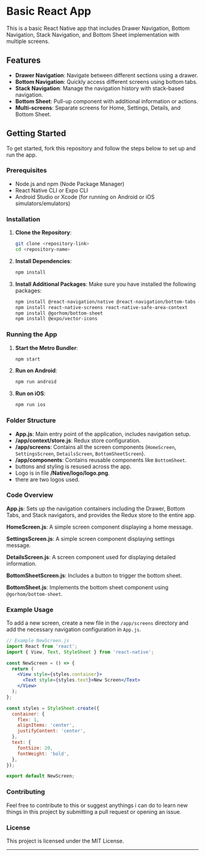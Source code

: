 # Basic React App

This is a basic React Native app that includes Drawer Navigation, Bottom Navigation, Stack Navigation, and Bottom Sheet implementation with multiple screens.

## Features

- **Drawer Navigation**: Navigate between different sections using a drawer.
- **Bottom Navigation**: Quickly access different screens using bottom tabs.
- **Stack Navigation**: Manage the navigation history with stack-based navigation.
- **Bottom Sheet**: Pull-up component with additional information or actions.
- **Multi-screens**: Separate screens for Home, Settings, Details, and Bottom Sheet.

## Getting Started

To get started, fork this repository and follow the steps below to set up and run the app.

### Prerequisites

- Node.js and npm (Node Package Manager)
- React Native CLI or Expo CLI
- Android Studio or Xcode (for running on Android or iOS simulators/emulators)

### Installation

1. **Clone the Repository**:
   ```sh
   git clone <repository-link>
   cd <repository-name>
   ```

2. **Install Dependencies**:
   ```sh
   npm install
   ```

3. **Install Additional Packages**:
   Make sure you have installed the following packages:
   ```sh
   npm install @react-navigation/native @react-navigation/bottom-tabs @react-navigation/stack @react-navigation/drawer
   npm install react-native-screens react-native-safe-area-context
   npm install @gorhom/bottom-sheet
   npm install @expo/vector-icons
   ```

### Running the App

1. **Start the Metro Bundler**:
   ```sh
   npm start
   ```

2. **Run on Android**:
   ```sh
   npm run android
   ```

3. **Run on iOS**:
   ```sh
   npm run ios
   ```

### Folder Structure

- **App.js**: Main entry point of the application, includes navigation setup.
- **/app/context/store.js**: Redux store configuration.
- **/app/screens**: Contains all the screen components (`HomeScreen`, `SettingsScreen`, `DetailsScreen`, `BottomSheetScreen`).
- **/app/components**: Contains reusable components like `BottomSheet`.
- buttons and styling is resused across the app.
- Logo is in file **/Native/logo/logo.png**.
- there are two logos used.

### Code Overview

**App.js**:
Sets up the navigation containers including the Drawer, Bottom Tabs, and Stack navigators, and provides the Redux store to the entire app.

**HomeScreen.js**:
A simple screen component displaying a home message.

**SettingsScreen.js**:
A simple screen component displaying settings message.

**DetailsScreen.js**:
A screen component used for displaying detailed information.

**BottomSheetScreen.js**:
Includes a button to trigger the bottom sheet.

**BottomSheet.js**:
Implements the bottom sheet component using `@gorhom/bottom-sheet`.

### Example Usage

To add a new screen, create a new file in the `/app/screens` directory and add the necessary navigation configuration in `App.js`.

```jsx
// Example NewScreen.js
import React from 'react';
import { View, Text, StyleSheet } from 'react-native';

const NewScreen = () => {
  return (
    <View style={styles.container}>
      <Text style={styles.text}>New Screen</Text>
    </View>
  );
};

const styles = StyleSheet.create({
  container: {
    flex: 1,
    alignItems: 'center',
    justifyContent: 'center',
  },
  text: {
    fontSize: 20,
    fontWeight: 'bold',
  },
});

export default NewScreen;
```

### Contributing

Feel free to contribute to this or suggest anythings i can do to learn new things in this project by submitting a pull request or opening an issue.

### License

This project is licensed under the MIT License.

---

